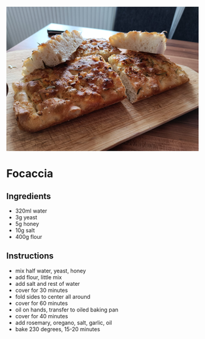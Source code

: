 ![focaccia](./images/foccacia.jpeg)
# Focaccia

## Ingredients
- 320ml water
- 3g yeast
- 5g honey
- 10g salt
- 400g flour

## Instructions
- mix half water, yeast, honey
- add flour, little  mix
- add salt and rest of water
- cover for 30 minutes
- fold sides to center all around
- cover for 60 minutes
- oil on hands, transfer to oiled baking pan
- cover for 40 minutes
- add rosemary, oregano, salt, garlic, oil
- bake 230 degrees, 15-20 minutes
